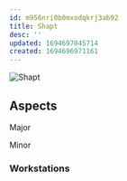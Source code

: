 ```yaml
---
id: m956nri0b0mxodqkrj3ab92
title: Shapt
desc: ''
updated: 1694697045714
created: 1694696971161
---
```

![Shapt](/assets/icon-shapt.png)

## Aspects

Major

Minor

### Workstations

